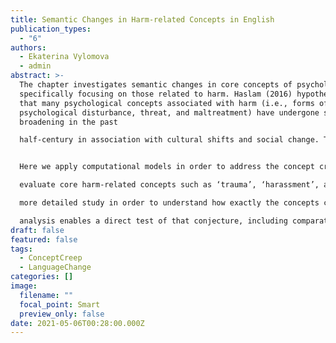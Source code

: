```yaml
---
title: Semantic Changes in Harm-related Concepts in English
publication_types:
  - "6"
authors:
  - Ekaterina Vylomova
  - admin
abstract: >-
  The chapter investigates semantic changes in core concepts of psychology,
  specifically focusing on those related to harm. Haslam (2016) hypothesized
  that many psychological concepts associated with harm (i.e., forms of
  psychological disturbance, threat, and maltreatment) have undergone semantic
  broadening in the past

  half-century in association with cultural shifts and social change. The implications of this “concept creep” hypothesis have been previously explored by prominent social, political, and legal thinkers (Levari et al. 2018; Lukianoff & Haidt 2019; Pinker 2018; Sunstein 2018), but its linguistic dimension has received little empirical attention.


  Here we apply computational models in order to address the concept creep hypothesis. We start with a description of a typology of semantic shifts and provide a summary of computational methods for automatic detection of the most common changes (broadening, narrowing, hyperbole, and litotes) and utilise those to

  evaluate core harm-related concepts such as ‘trauma’, ‘harassment’, and ‘bullying’ on a new corpus of psychology literature extending from 1970 to 2017. Our results confirm the initial hypothesis and are in line with earlier studies: most concepts became broader and milder over the last few decades. We then continue with a

  more detailed study in order to understand how exactly the concepts changed, and to do so employ and evaluate different types of semantic representations. Finally, we additionally train the models on a general domain corpus in order to investigate whether the broadening of harm-related concepts also applies to society at large, rather than only to the academic discourse of psychology. Haslam’s influential account of concept creep (Haslam 2016) proposes that broadened concepts of harm disseminate from academic language into wider public use. This final

  analysis enables a direct test of that conjecture, including comparative analysis of the extent and timing of historical semantic changes across the two corpora.
draft: false
featured: false
tags:
  - ConceptCreep
  - LanguageChange
categories: []
image:
  filename: ""
  focal_point: Smart
  preview_only: false
date: 2021-05-06T00:28:00.000Z
---
```

